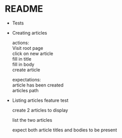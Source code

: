 # README

* Tests 
 - Creating articles    
    
    actions:  
    Visit root page  
    click on new article  
    fill in title  
    fill in body  
    create article  
      
    expectations:  
    article has been created  
    articles path
    
 - Listing articles feature test
 
    create 2 articles to display
    
    list the two articles
    
    expect both article titles and bodies to be present
    